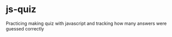 # js-quiz
Practicing making quiz with javascript and
tracking how many answers were guessed correctly
